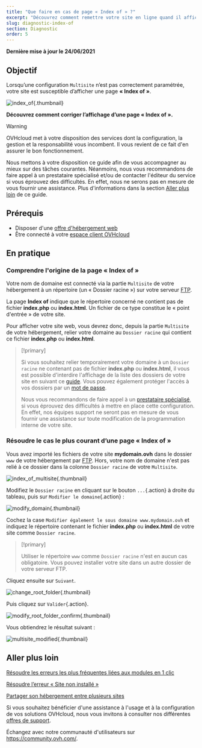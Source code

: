 ```yaml
---
title: "Que faire en cas de page « Index of » ?"
excerpt: "Découvrez comment remettre votre site en ligne quand il affiche une page « Index of »"
slug: diagnostic-index-of
section: Diagnostic
order: 5
---
```


**Dernière mise à jour le 24/06/2021**

## Objectif

Lorsqu’une configuration `Multisite` n’est pas correctement paramétrée, votre site est susceptible d’afficher une page **« Index of »**.

![index_of](images/index_of.png){.thumbnail}

**Découvrez comment corriger l’affichage d’une page « Index of ».**

> [!warning]
>
> OVHcloud met à votre disposition des services dont la configuration, la gestion et la responsabilité vous incombent. Il vous revient de ce fait d'en assurer le bon fonctionnement.
>
> Nous mettons à votre disposition ce guide afin de vous accompagner au mieux sur des tâches courantes. Néanmoins, nous vous recommandons de faire appel à un prestataire spécialisé et/ou de contacter l'éditeur du service si vous éprouvez des difficultés. En effet, nous ne serons pas en mesure de vous fournir une assistance. Plus d'informations dans la section [Aller plus loin](#aller-plus-loin) de ce guide.
>

## Prérequis

- Disposer d'une [offre d'hébergement web](https://www.ovh.com/fr/hebergement-web/)
- Être connecté à votre [espace client OVHcloud](https://www.ovh.com/auth/?action=gotomanager&from=https://www.ovh.com/fr/&ovhSubsidiary=fr)

## En pratique

### Comprendre l'origine de la page « Index of »

Votre nom de domaine est connecté via la partie `Multisite` de votre hébergement à un répertoire (un « Dossier racine ») sur votre serveur [FTP](../connexion-espace-stockage-ftp-hebergement-web/).

La page **Index of** indique que le répertoire concerné ne contient pas de fichier **index.php** ou **index.html**. Un fichier de ce type constitue le « point d'entrée » de votre site.

Pour afficher votre site web, vous devrez donc, depuis la partie `Multisite` de votre hébergement, relier votre domaine au `Dossier racine` qui contient ce fichier **index.php** ou **index.html**.

> [!primary]
>
> Si vous souhaitez relier temporairement votre domaine à un `Dossier racine` ne contenant pas de fichier **index.php** ou **index.html**, il vous est possible d'interdire l'affichage de la liste des dossiers de votre site en suivant ce [guide](../mutualise-htaccess-les-autres-operations-realisables-avec-des-fichiers-htaccess/#empecher-le-listage-du-contenu-dun-repertoire). Vous pouvez également protéger l'accès à vos dossiers par un [mot de passe](../mutualise-htaccess-comment-proteger-lacces-a-un-repertoire-par-une-authentification/).
>
> Nous vous recommandons de faire appel à un [prestataire spécialisé](https://partner.ovhcloud.com/fr/directory/), si vous éprouvez des difficultés à mettre en place cette configuration. En effet, nos équipes support ne seront pas en mesure de vous fournir une assistance sur toute modification de la programmation interne de votre site.

### Résoudre le cas le plus courant d’une page « Index of »

Vous avez importé les fichiers de votre site **mydomain.ovh** dans le dossier `www` de votre hébergement par [FTP](../connexion-espace-stockage-ftp-hebergement-web/). Hors, votre nom de domaine n'est pas relié à ce dossier dans la colonne `Dossier racine` de votre `Multisite`.

![index_of_multisite](images/index_of_multisite.png){.thumbnail}

Modifiez le `Dossier racine` en cliquant sur le bouton `...`{.action} à droite du tableau, puis sur `Modifier le domaine`{.action} :

![modify_domain](images/modify_domain.png){.thumbnail}

Cochez la case `Modifier également le sous domaine www.mydomain.ovh` et indiquez le répertoire contenant le fichier **index.php** ou **index.html** de votre site comme `Dossier racine`.

> [!primary]
>
> Utiliser le répertoire `www` comme `Dossier racine` n'est en aucun cas obligatoire. Vous pouvez installer votre site dans un autre dossier de votre serveur FTP.

Cliquez ensuite sur `Suivant`.

![change_root_folder](images/change_root_folder.png){.thumbnail}

Puis cliquez sur `Valider`{.action}.

![modify_root_folder_confirm](images/modify_root_folder_confirm.png){.thumbnail}

Vous obtiendrez le résultat suivant :

![multisite_modified](images/multisite_modified.png){.thumbnail}

## Aller plus loin <a name="aller-plus-loin"></a>

[Résoudre les erreurs les plus fréquentes liées aux modules en 1 clic](../erreurs-frequentes-modules-en-1-clic/)

[Résoudre l’erreur « Site non installé »](../erreur-site-non-installe/)

[Partager son hébergement entre plusieurs sites](../multisites-configurer-un-multisite-sur-mon-hebergement-web/)

Si vous souhaitez bénéficier d'une assistance à l'usage et à la configuration de vos solutions OVHcloud, nous vous invitons à consulter nos différentes [offres de support](https://www.ovhcloud.com/fr/support-levels/).

Échangez avec notre communauté d'utilisateurs sur <https://community.ovh.com/>.
